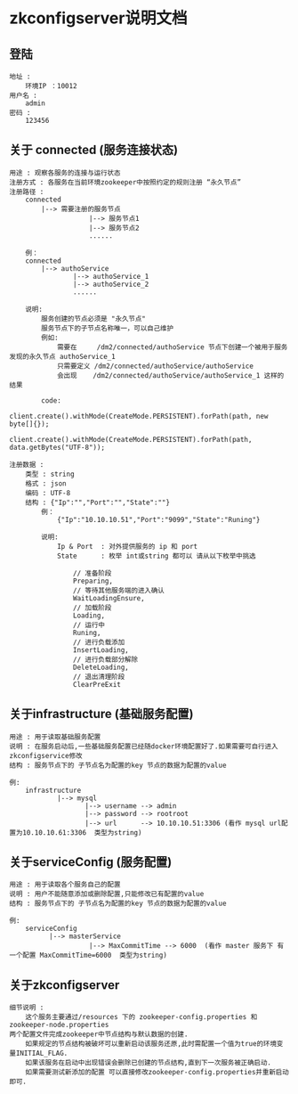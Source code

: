 # zkconfigserver说明文档 #

## 登陆
    地址 :
    	环境IP ：10012
    用户名 :
    	admin
    密码 :
    	123456

## 关于 connected (服务连接状态)
	用途 : 观察各服务的连接与运行状态
	注册方式 : 各服务在当前环境zookeeper中按照约定的规则注册 “永久节点”
	注册路径 :
		connected
			|--> 需要注册的服务节点
						|--> 服务节点1
						|--> 服务节点2
						......

		例：
		connected
			|--> authoService
					|--> authoService_1
					|--> authoService_2
				    ......

		说明:
			服务创建的节点必须是 "永久节点"
			服务节点下的子节点名称唯一，可以自己维护
			例如:
				需要在     /dm2/connected/authoService 节点下创建一个被用于服务发现的永久节点 authoService_1
				只需要定义 /dm2/connected/authoService/authoService
				会出现    /dm2/connected/authoService/authoService_1 这样的结果

			code:
				client.create().withMode(CreateMode.PERSISTENT).forPath(path, new byte[]{});
				client.create().withMode(CreateMode.PERSISTENT).forPath(path, data.getBytes("UTF-8"));

    注册数据 :
        类型 : string
	    格式 : json
	    编码 : UTF-8
		结构 : {"Ip":"","Port":"","State":""}
		    例：
		    	{"Ip":"10.10.10.51","Port":"9099","State":"Runing"}

		    说明:
			    Ip & Port  : 对外提供服务的 ip 和 port
			    State      : 枚举 int或string 都可以 请从以下枚举中挑选

			    	// 准备阶段
                    Preparing,
                    // 等待其他服务端的进入确认
                    WaitLoadingEnsure,
                    // 加载阶段
                    Loading,
                    // 运行中
                    Runing,
                    // 进行负载添加
                    InsertLoading,
                    // 进行负载部分解除
                    DeleteLoading,
                    // 退出清理阶段
                    ClearPreExit

## 关于infrastructure (基础服务配置)
	用途 : 用于读取基础服务配置
	说明 : 在服务启动后,一些基础服务配置已经随docker环境配置好了.如果需要可自行进入zkconfigservice修改
	结构 : 服务节点下的 子节点名为配置的key 节点的数据为配置的value

	例:
		infrastructure
				|--> mysql
					   |--> username --> admin
					   |--> password --> rootroot
					   |--> url	     --> 10.10.10.51:3306 (看作 mysql url配置为10.10.10.61:3306  类型为string)

## 关于serviceConfig (服务配置)
	用途 : 用于读取各个服务自己的配置
	说明 : 用户不能随意添加或删除配置,只能修改已有配置的value
	结构 : 服务节点下的 子节点名为配置的key 节点的数据为配置的value

	例:
		serviceConfig
			  |--> masterService
			  			|--> MaxCommitTime --> 6000  (看作 master 服务下 有一个配置 MaxCommitTime=6000  类型为string)



## 关于zkconfigserver
	细节说明 :
		这个服务主要通过/resources 下的 zookeeper-config.properties 和 zookeeper-node.properties
	两个配置文件完成zookeeper中节点结构与默认数据的创建.
		如果规定的节点结构被破坏可以重新启动该服务还原,此时需配置一个值为true的环境变量INITIAL_FLAG.
		如果该服务在启动中出现错误会删除已创建的节点结构,直到下一次服务被正确启动.
		如果需要测试新添加的配置 可以直接修改zookeeper-config.properties并重新启动即可.
